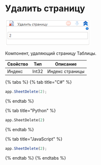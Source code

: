 # Удалить страницу

![](../../../../../resources/activities/basic/myoffice/table/table-pages/image-504.png)

Компонент, удаляющий страницу Таблицы.

| Свойство | Тип   | Описание        |
| -------- | ----- | --------------- |
| Индекс   | Int32 | Индекс страницы |

{% tabs %}
{% tab title="C#" %}
```csharp
app.SheetDelete(2);
```
{% endtab %}

{% tab title="Python" %}
```python
app.SheetDelete(2)
```
{% endtab %}

{% tab title="JavaScript" %}
```javascript
app.SheetDelete(2);
```
{% endtab %}
{% endtabs %}
